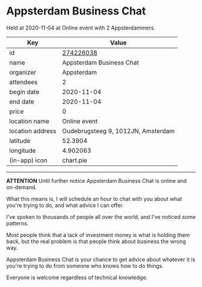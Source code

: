 # Appsterdam Business Chat
Held at 2020-11-04 at Online event with 2 Appsterdammers.
        
|Key|Value
|---|---|
|id|[274226038](https://www.meetup.com/appsterdam/events/274226038/)|
|name|Appsterdam Business Chat|
|organizer|Appsterdam|
|attendees|2|
|begin date|2020-11-04|
|end date|2020-11-04|
|price|0|
|location name|Online event|
|location address|Oudebrugsteeg 9, 1012JN, Amsterdam|
|latitude|52.3904|
|longitude|4.902063|
|(in-app) icon|chart.pie|

---

**ATTENTION** Until further notice Appsterdam Business Chat is online and on-demand.

What this means is, I will schedule an hour to chat with you about what you're trying to do, and what advice I can offer.

I've spoken to thousands of people all over the world, and I've noticed some patterns.

Most people think that a lack of investment money is what is holding them back, but the real problem is that people think about business the wrong way.

Appsterdam Business Chat is your chance to get advice about whatever it is you're trying to do from someone who knows how to do things.

Everyone is welcome regardless of technical knowledge.


